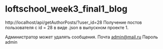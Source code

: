 # loftschool_week3_final1_blog

http://localhost/api/getAuthorPosts/?user_id=28
Получение постов пользователя с id = 28 в виде .json в выпускном проекте 1.

Администратор может удалять сообщения.
Почта admin@mail.ru
Пароль admin
